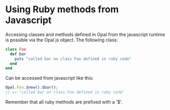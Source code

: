 # Using Ruby methods from Javascript

Accessing classes and methods defined in Opal from the javascript runtime is possible via the Opal js object. The following class:

```ruby
class Foo
  def bar
    puts "called bar on class Foo defined in ruby code"
  end
end
```

Can be accessed from javascript like this:

```javascript
Opal.Foo.$new().$bar();
// => "called bar on class Foo defined in ruby code"
```

Remember that all ruby methods are prefixed with a '$'.
